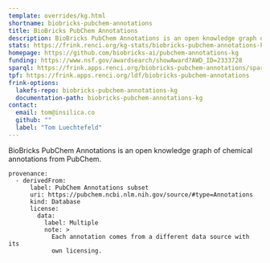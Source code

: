 ```yaml
---
template: overrides/kg.html
shortname: biobricks-pubchem-annotations
title: BioBricks PubChem Annotations
description: BioBricks PubChem Annotations is an open knowledge graph of chemical annotations from PubChem.
stats: https://frink.renci.org/kg-stats/biobricks-pubchem-annotations-kg
homepage: https://github.com/biobricks-ai/pubchem-annotations-kg
funding: https://www.nsf.gov/awardsearch/showAward?AWD_ID=2333728
sparql: https://frink.apps.renci.org/biobricks-pubchem-annotations/sparql
tpf: https://frink.apps.renci.org/ldf/biobricks-pubchem-annotations
frink-options:
  lakefs-repo: biobricks-pubchem-annotations-kg
  documentation-path: biobricks-pubchem-annotations-kg
contact:
  email: tom@insilica.co
  github: ""
  label: "Tom Luechtefeld"
---
```

BioBricks PubChem Annotations is an open knowledge graph of chemical
annotations from PubChem.


```
provenance:
  - derivedFrom:
      label: PubChem Annotations subset
      uri: https://pubchem.ncbi.nlm.nih.gov/source/#type=Annotations
      kind: Database
      license:
        data:
          label: Multiple
          note: >
            Each annotation comes from a different data source with its
            own licensing.
```
